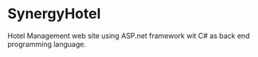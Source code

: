 # SynergyHotel
Hotel Management web site using ASP.net framework wit C# as back end programming language.
